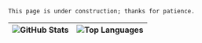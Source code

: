 ```
This page is under construction; thanks for patience.
```

| ![GitHub Stats](https://github-readme-stats-weld-iota-99.vercel.app/api?username=graduenz&show_icons=true&theme=dark&include_all_commits=true) | ![Top Languages](https://github-readme-stats-weld-iota-99.vercel.app/api/top-langs/?username=graduenz&theme=dark&layout=compact) |
|------|------|





<!--
**graduenz/graduenz** is a ✨ _special_ ✨ repository because its `README.md` (this file) appears on your GitHub profile.

Here are some ideas to get you started:

- 🔭 I’m currently working on ...
- 🌱 I’m currently learning ...
- 👯 I’m looking to collaborate on ...
- 🤔 I’m looking for help with ...
- 💬 Ask me about ...
- 📫 How to reach me: ...
- 😄 Pronouns: ...
- ⚡ Fun fact: ...
-->
